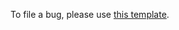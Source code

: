 To file a bug, please use [this template](https://github.com/borkdude/clj-kondo/issues/new?template=bug.md).
